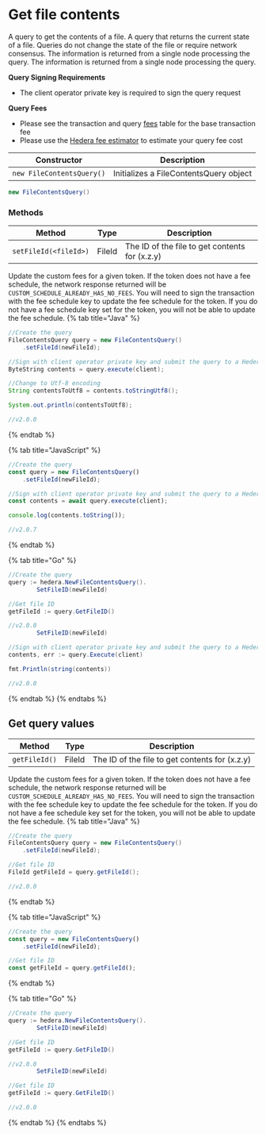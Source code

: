 # Get file contents

A query to get the contents of a file. A query that returns the current state of a file. Queries do not change the state of the file or require network consensus. The information is returned from a single node processing the query. The information is returned from a single node processing the query.

**Query Signing Requirements**

* The client operator private key is required to sign the query request

**Query Fees**

* Please see the transaction and query [fees](../../../networks/mainnet/fees/#transaction-and-query-fees) table for the base transaction fee
* Please use the [Hedera fee estimator](https://hedera.com/fees) to estimate your query fee cost

| Constructor               | Description                            |
| ------------------------- | -------------------------------------- |
| `new FileContentsQuery()` | Initializes a FileContentsQuery object |

```java
new FileContentsQuery()
```

### Methods

| Method                      | Type   | Description                                    |
| --------------------------- | ------ | ---------------------------------------------- |
| `setFileId(<fileId>)` | FileId | The ID of the file to get contents for (x.z.y) |

Update the custom fees for a given token. If the token does not have a fee schedule, the network response returned will be `CUSTOM_SCHEDULE_ALREADY_HAS_NO_FEES`. You will need to sign the transaction with the fee schedule key to update the fee schedule for the token. If you do not have a fee schedule key set for the token, you will not be able to update the fee schedule.
{% tab title="Java" %}
```java
//Create the query
FileContentsQuery query = new FileContentsQuery()
    .setFileId(newFileId);

//Sign with client operator private key and submit the query to a Hedera network
ByteString contents = query.execute(client);

//Change to Utf-8 encoding
String contentsToUtf8 = contents.toStringUtf8();

System.out.println(contentsToUtf8);

//v2.0.0
```
{% endtab %}

{% tab title="JavaScript" %}
```javascript
//Create the query
const query = new FileContentsQuery()
    .setFileId(newFileId);

//Sign with client operator private key and submit the query to a Hedera network
const contents = await query.execute(client);

console.log(contents.toString());

//v2.0.7
```
{% endtab %}

{% tab title="Go" %}
```java
//Create the query
query := hedera.NewFileContentsQuery().
        SetFileID(newFileId)

//Get file ID
getFileId := query.GetFileID()

//v2.0.0
        SetFileID(newFileId)

//Sign with client operator private key and submit the query to a Hedera network
contents, err := query.Execute(client)

fmt.Println(string(contents))

//v2.0.0
```
{% endtab %}
{% endtabs %}

## Get query values

| Method        | Type   | Description                                    |
| ------------- | ------ | ---------------------------------------------- |
| `getFileId()` | FileId | The ID of the file to get contents for (x.z.y) |

Update the custom fees for a given token. If the token does not have a fee schedule, the network response returned will be `CUSTOM_SCHEDULE_ALREADY_HAS_NO_FEES`. You will need to sign the transaction with the fee schedule key to update the fee schedule for the token. If you do not have a fee schedule key set for the token, you will not be able to update the fee schedule.
{% tab title="Java" %}
```java
//Create the query
FileContentsQuery query = new FileContentsQuery()
    .setFileId(newFileId);

//Get file ID
FileId getFileId = query.getFileId();

//v2.0.0
```
{% endtab %}

{% tab title="JavaScript" %}
```javascript
//Create the query
const query = new FileContentsQuery()
    .setFileId(newFileId);

//Get file ID
const getFileId = query.getFileId();
```
{% endtab %}

{% tab title="Go" %}
```java
//Create the query
query := hedera.NewFileContentsQuery().
        SetFileID(newFileId)

//Get file ID
getFileId := query.GetFileID()

//v2.0.0
        SetFileID(newFileId)

//Get file ID
getFileId := query.GetFileID()

//v2.0.0
```
{% endtab %}
{% endtabs %}
